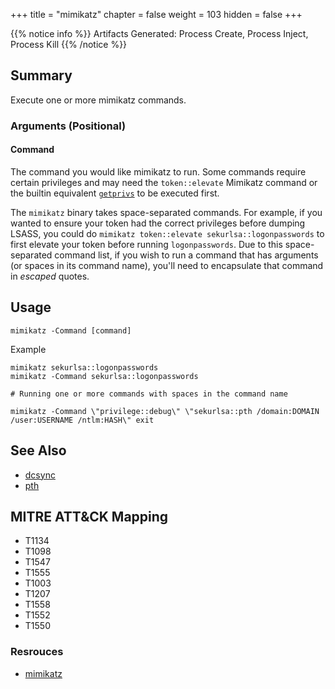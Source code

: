 +++
title = "mimikatz"
chapter = false
weight = 103
hidden = false
+++

{{% notice info %}}
Artifacts Generated: Process Create, Process Inject, Process Kill
{{% /notice %}}

## Summary
Execute one or more mimikatz commands.

### Arguments (Positional)
#### Command
The command you would like mimikatz to run. Some commands require certain privileges and may need the `token::elevate` Mimikatz command or the builtin equivalent [`getprivs`](/agents/cuMJKFYD/commands/getprivs/) to be executed first.

The `mimikatz` binary takes space-separated commands. For example, if you wanted to ensure your token had the correct privileges before dumping LSASS, you could do `mimikatz token::elevate sekurlsa::logonpasswords` to first elevate your token before running `logonpasswords`. Due to this space-separated command list, if you wish to run a command that has arguments (or spaces in its command name), you'll need to encapsulate that command in _escaped_ quotes. 

## Usage
```
mimikatz -Command [command]
```

Example
```
mimikatz sekurlsa::logonpasswords
mimikatz -Command sekurlsa::logonpasswords

# Running one or more commands with spaces in the command name

mimikatz -Command \"privilege::debug\" \"sekurlsa::pth /domain:DOMAIN /user:USERNAME /ntlm:HASH\" exit
```

## See Also
- [dcsync](/agents/cuMJKFYD/commands/dcsync/)
- [pth](/agents/cuMJKFYD/commands/dcsync/)

## MITRE ATT&CK Mapping

- T1134
- T1098
- T1547
- T1555
- T1003
- T1207
- T1558
- T1552
- T1550

### Resrouces
- [mimikatz](https://github.com/gentilkiwi/mimikatz)
